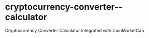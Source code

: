 # cryptocurrency-converter--calculator
Cryptocurrency Converter Calculator Integrated with CoinMarketCap
